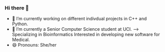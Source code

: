 ### Hi there 👋

- 🔭 I’m currently working on different indivdual projects in C++ and Python.
- 🌱 I’m currently a Senior Computer Science student at UCI.
--> Specializing in Bioinformatics
Interested in developing new software for Medical.
- 😄 Pronouns: She/her
